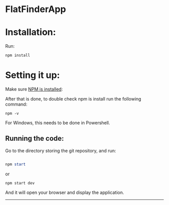 # FlatFinderApp
# Installation:

Run: 
```
npm install
```




# Setting it up:


Make sure [NPM is installed](https://nodejs.org/en): 

After that is done, to double check npm is install run the following command:

```
npm -v
```

For Windows, this needs to be done in Powershell. 


## Running the code:

Go to the directory storing the git repository, and run:

```PowerShell

npm start

```
or

```
npm start dev

```
And it will open your browser and display the application. 

---
